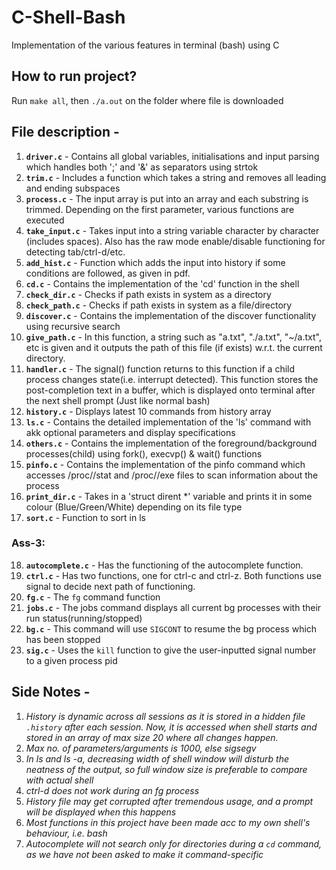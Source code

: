 # C-Shell-Bash
Implementation of the various features in terminal (bash) using C

## How to run project?
Run `make all`, then `./a.out` on the folder where file is downloaded

## File description - 
1. **`driver.c`** - Contains all global variables, initialisations and input parsing which handles both ';' and '&' as separators using strtok
2. **`trim.c`** - Includes a function which takes a string and removes all leading and ending subspaces
3. **`process.c`** - The input array is put into an array and each substring is trimmed. Depending on the first parameter, various functions are executed
4. **`take_input.c`** - Takes input into a string variable character by character (includes spaces). Also has the raw mode enable/disable functioning for detecting tab/ctrl-d/etc.
5. **`add_hist.c`** - Function which adds the input into history if some conditions are followed, as given in pdf.
6. **`cd.c`** - Contains the implementation of the 'cd' function in the shell
7. **`check_dir.c`** - Checks if path exists in system as a directory
8. **`check_path.c`** - Checks if path exists in system as a file/directory
9. **`discover.c`** - Contains the implementation of the discover functionality using recursive search
10. **`give_path.c`** - In this function, a string such as "a.txt", "./a.txt", "~/a.txt", etc is given and it outputs the path of this file (if exists) w.r.t. the current directory.
11. **`handler.c`** - The signal() function returns to this function if a child process changes state(i.e. interrupt detected). This function stores the post-completion text in a buffer, which is displayed onto terminal after the next shell prompt (Just like normal bash)
12. **`history.c`** - Displays latest 10 commands from history array
13. **`ls.c`** - Contains the detailed implementation of the 'ls' command with akk optional parameters and display specifications
14. **`others.c`** - Contains the implementation of the foreground/background processes(child) using fork(), execvp() & wait() functions
15. **`pinfo.c`** - Contains the implementation of the pinfo command which accesses /proc/<pid>/stat and /proc/<pid>/exe files to scan information about the process
16. **`print_dir.c`** - Takes in a 'struct dirent *' variable and prints it in some colour (Blue/Green/White) depending on its file type
17. **`sort.c`** - Function to sort in ls

### Ass-3:
18. **`autocomplete.c`** - Has the functioning of the autocomplete function.
19. **`ctrl.c`** - Has two functions, one for ctrl-c and ctrl-z. Both functions use signal to decide next path of functioning.
20. **`fg.c`** - The `fg` command function
21. **`jobs.c`** - The jobs command displays all current bg processes with their run status(running/stopped)
22. **`bg.c`** - This command will use `SIGCONT` to resume the bg process which has been stopped
23. **`sig.c`** - Uses the `kill` function to give the user-inputted signal number to a given process pid

## Side Notes -
1. *History is dynamic across all sessions as it is stored in a hidden file `.history` after each session. Now, it is accessed when shell starts and stored in an array of max size 20 where all changes happen.*
2. *Max no. of parameters/arguments is 1000, else sigsegv*
3. *In ls and ls -a, decreasing width of shell window will disturb the neatness of the output, so full window size is preferable to compare with actual shell*
4. *ctrl-d does not work during an fg process*
5. *History file may get corrupted after tremendous usage, and a prompt will be displayed when this happens*
6. *Most functions in this project have been made acc to my own shell's behaviour, i.e. bash*
7. *Autocomplete will not search only for directories during a `cd` command, as we have not been asked to make it command-specific*
